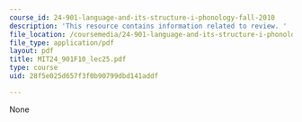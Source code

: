 ```yaml
---
course_id: 24-901-language-and-its-structure-i-phonology-fall-2010
description: 'This resource contains information related to review. '
file_location: /coursemedia/24-901-language-and-its-structure-i-phonology-fall-2010/28f5e025d657f3f0b90799dbd141addf_MIT24_901F10_lec25.pdf
file_type: application/pdf
layout: pdf
title: MIT24_901F10_lec25.pdf
type: course
uid: 28f5e025d657f3f0b90799dbd141addf

---
```

None